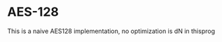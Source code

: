# AES-128                 
This is a naive  AES128 implementation, no optimization is dN in thisprog   
